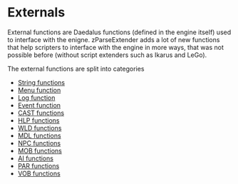 # Externals
External functions are Daedalus functions (defined in the engine itself) used to interface with the enigne. zParseExtender adds a lot of new functions that help scripters to interface with the engine in more ways, that was not possible before (without script extenders such as Ikarus and LeGo).

The external functions are split into categories

 - [String functions](string.md)
 - [Menu function](menu.md)
 - [Log function](log.md)
 - [Event function](eventsandvars.md)
 - [CAST functions](CAST.md)
 - [HLP functions](HLP.md)
 - [WLD functions](WLD.md)
 - [MDL functions](MDL.md)
 - [NPC functions](NPC.md)
 - [MOB functions](MOB.md)
 - [AI functions](AI.md)
 - [PAR functions](PAR.md)
 - [VOB functions](VOB.md)
